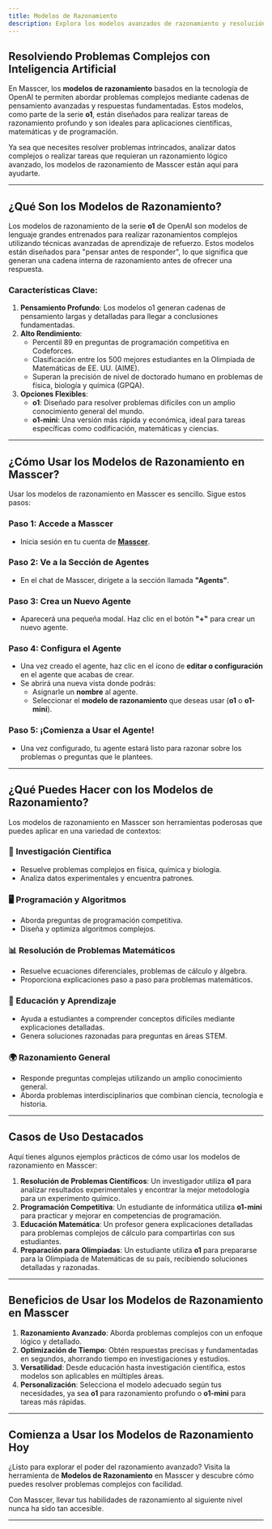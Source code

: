 ```yaml
---
title: Modelos de Razonamiento
description: Explora los modelos avanzados de razonamiento y resolución de problemas de OpenAI en Masscer.
---
```


## Resolviendo Problemas Complejos con Inteligencia Artificial

En Masscer, los **modelos de razonamiento** basados en la tecnología de OpenAI te permiten abordar problemas complejos mediante cadenas de pensamiento avanzadas y respuestas fundamentadas. Estos modelos, como parte de la serie **o1**, están diseñados para realizar tareas de razonamiento profundo y son ideales para aplicaciones científicas, matemáticas y de programación.

Ya sea que necesites resolver problemas intrincados, analizar datos complejos o realizar tareas que requieran un razonamiento lógico avanzado, los modelos de razonamiento de Masscer están aquí para ayudarte.

---

## ¿Qué Son los Modelos de Razonamiento?

Los modelos de razonamiento de la serie **o1** de OpenAI son modelos de lenguaje grandes entrenados para realizar razonamientos complejos utilizando técnicas avanzadas de aprendizaje de refuerzo. Estos modelos están diseñados para "pensar antes de responder", lo que significa que generan una cadena interna de razonamiento antes de ofrecer una respuesta.

### Características Clave:
1. **Pensamiento Profundo**: Los modelos o1 generan cadenas de pensamiento largas y detalladas para llegar a conclusiones fundamentadas.
2. **Alto Rendimiento**: 
   - Percentil 89 en preguntas de programación competitiva en Codeforces.
   - Clasificación entre los 500 mejores estudiantes en la Olimpiada de Matemáticas de EE. UU. (AIME).
   - Superan la precisión de nivel de doctorado humano en problemas de física, biología y química (GPQA).
3. **Opciones Flexibles**:
   - **o1**: Diseñado para resolver problemas difíciles con un amplio conocimiento general del mundo.
   - **o1-mini**: Una versión más rápida y económica, ideal para tareas específicas como codificación, matemáticas y ciencias.

---

## ¿Cómo Usar los Modelos de Razonamiento en Masscer?

Usar los modelos de razonamiento en Masscer es sencillo. Sigue estos pasos:

### Paso 1: Accede a Masscer
- Inicia sesión en tu cuenta de **[Masscer](https://www.masscer.com/tts)**.

### Paso 2: Ve a la Sección de Agentes
- En el chat de Masscer, dirígete a la sección llamada **"Agents"**.

### Paso 3: Crea un Nuevo Agente
- Aparecerá una pequeña modal. Haz clic en el botón **"+"** para crear un nuevo agente.

### Paso 4: Configura el Agente
- Una vez creado el agente, haz clic en el ícono de **editar o configuración** en el agente que acabas de crear.
- Se abrirá una nueva vista donde podrás:
  - Asignarle un **nombre** al agente.
  - Seleccionar el **modelo de razonamiento** que deseas usar (**o1** o **o1-mini**).

### Paso 5: ¡Comienza a Usar el Agente!
- Una vez configurado, tu agente estará listo para razonar sobre los problemas o preguntas que le plantees.

---

## ¿Qué Puedes Hacer con los Modelos de Razonamiento?

Los modelos de razonamiento en Masscer son herramientas poderosas que puedes aplicar en una variedad de contextos:

### 🔬 Investigación Científica
- Resuelve problemas complejos en física, química y biología.
- Analiza datos experimentales y encuentra patrones.

### 🖥️ Programación y Algoritmos
- Aborda preguntas de programación competitiva.
- Diseña y optimiza algoritmos complejos.

### 📊 Resolución de Problemas Matemáticos
- Resuelve ecuaciones diferenciales, problemas de cálculo y álgebra.
- Proporciona explicaciones paso a paso para problemas matemáticos.

### 🧠 Educación y Aprendizaje
- Ayuda a estudiantes a comprender conceptos difíciles mediante explicaciones detalladas.
- Genera soluciones razonadas para preguntas en áreas STEM.

### 🌍 Razonamiento General
- Responde preguntas complejas utilizando un amplio conocimiento general.
- Aborda problemas interdisciplinarios que combinan ciencia, tecnología e historia.

---

## Casos de Uso Destacados

Aquí tienes algunos ejemplos prácticos de cómo usar los modelos de razonamiento en Masscer:

1. **Resolución de Problemas Científicos**: Un investigador utiliza **o1** para analizar resultados experimentales y encontrar la mejor metodología para un experimento químico.
2. **Programación Competitiva**: Un estudiante de informática utiliza **o1-mini** para practicar y mejorar en competencias de programación.
3. **Educación Matemática**: Un profesor genera explicaciones detalladas para problemas complejos de cálculo para compartirlas con sus estudiantes.
4. **Preparación para Olimpiadas**: Un estudiante utiliza **o1** para prepararse para la Olimpiada de Matemáticas de su país, recibiendo soluciones detalladas y razonadas.

---

## Beneficios de Usar los Modelos de Razonamiento en Masscer

1. **Razonamiento Avanzado**: Aborda problemas complejos con un enfoque lógico y detallado.
2. **Optimización de Tiempo**: Obtén respuestas precisas y fundamentadas en segundos, ahorrando tiempo en investigaciones y estudios.
3. **Versatilidad**: Desde educación hasta investigación científica, estos modelos son aplicables en múltiples áreas.
4. **Personalización**: Selecciona el modelo adecuado según tus necesidades, ya sea **o1** para razonamiento profundo o **o1-mini** para tareas más rápidas.

---

## Comienza a Usar los Modelos de Razonamiento Hoy

¿Listo para explorar el poder del razonamiento avanzado? Visita la herramienta de **Modelos de Razonamiento** en Masscer y descubre cómo puedes resolver problemas complejos con facilidad.

Con Masscer, llevar tus habilidades de razonamiento al siguiente nivel nunca ha sido tan accesible.

---
